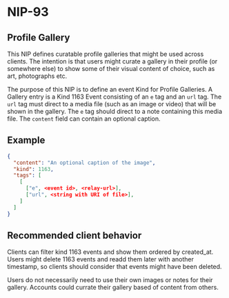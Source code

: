 NIP-93
======

Profile Gallery
-----------------

This NIP defines curatable profile galleries that might be used across clients. The intention is that users might curate a gallery in their profile (or somewhere else) to show some of their visual content of choice, such as art, photographs etc. 

The purpose of this NIP is to define an event Kind for Profile Galleries. A Gallery entry is a Kind 1163 Event consisting of an `e` tag and an `url` tag. The `url` tag must direct to a media file (such as an image or video) that will be shown in the gallery. The `e` tag should direct to a note containing this media file. The `content` field can contain an optional caption.



## Example

```json
{
  "content": "An optional caption of the image",
  "kind": 1163,
  "tags": [
    [
      ["e", <event id>, <relay-url>],
      ["url", <string with URI of file>],
    ]
  ]
}
```

## Recommended client behavior

Clients can filter kind 1163 events and show them ordered by created_at. Users might delete 1163 events and readd them later with another timestamp, so clients should consider that events might have been deleted. 

Users do not necessarily need to use their own images or notes for their gallery. Accounts could currate their gallery based of content from others.
